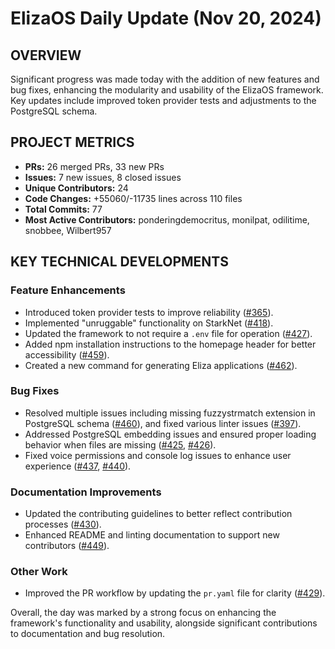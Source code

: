 # ElizaOS Daily Update (Nov 20, 2024)

## OVERVIEW 
Significant progress was made today with the addition of new features and bug fixes, enhancing the modularity and usability of the ElizaOS framework. Key updates include improved token provider tests and adjustments to the PostgreSQL schema.

## PROJECT METRICS
- **PRs:** 26 merged PRs, 33 new PRs
- **Issues:** 7 new issues, 8 closed issues
- **Unique Contributors:** 24
- **Code Changes:** +55060/-11735 lines across 110 files
- **Total Commits:** 77
- **Most Active Contributors:** ponderingdemocritus, monilpat, odilitime, snobbee, Wilbert957

## KEY TECHNICAL DEVELOPMENTS

### Feature Enhancements
- Introduced token provider tests to improve reliability ([#365](https://github.com/elizaos/eliza/pull/365)).
- Implemented "unruggable" functionality on StarkNet ([#418](https://github.com/elizaos/eliza/pull/418)).
- Updated the framework to not require a `.env` file for operation ([#427](https://github.com/elizaos/eliza/pull/427)).
- Added npm installation instructions to the homepage header for better accessibility ([#459](https://github.com/elizaos/eliza/pull/459)).
- Created a new command for generating Eliza applications ([#462](https://github.com/elizaos/eliza/pull/462)).

### Bug Fixes
- Resolved multiple issues including missing fuzzystrmatch extension in PostgreSQL schema ([#460](https://github.com/elizaos/eliza/pull/460)), and fixed various linter issues ([#397](https://github.com/elizaos/eliza/pull/397)).
- Addressed PostgreSQL embedding issues and ensured proper loading behavior when files are missing ([#425](https://github.com/elizaos/eliza/pull/425), [#426](https://github.com/elizaos/eliza/pull/426)).
- Fixed voice permissions and console log issues to enhance user experience ([#437](https://github.com/elizaos/eliza/pull/437), [#440](https://github.com/elizaos/eliza/pull/440)).

### Documentation Improvements
- Updated the contributing guidelines to better reflect contribution processes ([#430](https://github.com/elizaos/eliza/pull/430)).
- Enhanced README and linting documentation to support new contributors ([#449](https://github.com/elizaos/eliza/pull/449)).

### Other Work
- Improved the PR workflow by updating the `pr.yaml` file for clarity ([#429](https://github.com/elizaos/eliza/pull/429)). 

Overall, the day was marked by a strong focus on enhancing the framework's functionality and usability, alongside significant contributions to documentation and bug resolution.